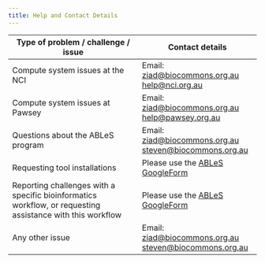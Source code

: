 ```yaml
---
title: Help and Contact Details
---
```


| **Type of problem / challenge / issue**                                                      | **Contact details**                                                                   |
|----------------------------------------------------------------------------------------------|---------------------------------------------------------------------------------------|
| Compute system issues at the NCI                                                             | Email:  <br/> <ziad@biocommons.org.au> <br/> <help@nci.org.au>          |
| Compute system issues at Pawsey                                                             | Email: <br/> <ziad@biocommons.org.au> <br/> <help@pawsey.org.au>        |
| Questions about the ABLeS program                                                                | Email: <br/> <ziad@biocommons.org.au> <br/>  <steven@biocommons.org.au> |
| Requesting tool installations                                                                | Please use the [ABLeS GoogleForm](https://docs.google.com/forms/d/e/1FAIpQLScpiyqERdxw6gMxjlq_CkiI3qvJ60YaeWHKTJChMjcnv8aBBA/viewform?usp=sf_link)                |
| Reporting challenges with a specific bioinformatics workflow, or requesting assistance with this workflow | Please use the [ABLeS GoogleForm](https://docs.google.com/forms/d/e/1FAIpQLSere1PvgPEuJkpvQUk1-11C88IAeQNQKEUFc-Qgbn5GgKK2jw/viewform?usp=sf_link)                |
| Any other issue                                                                             | Email: <br/> <ziad@biocommons.org.au> <br/> <steven@biocommons.org.au>  |

